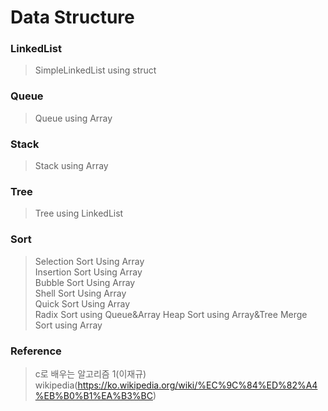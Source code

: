 # Data Structure

### LinkedList
> SimpleLinkedList using struct

### Queue
> Queue using Array

### Stack
> Stack using Array

### Tree
> Tree using LinkedList

### Sort
> Selection Sort Using Array  
> Insertion Sort Using Array  
> Bubble Sort Using Array  
> Shell Sort Using Array  
> Quick Sort Using Array  
> Radix Sort using Queue&Array
> Heap Sort using Array&Tree
> Merge Sort using Array 

### Reference 
> c로 배우는 알고리즘 1(이재규)  
> wikipedia(https://ko.wikipedia.org/wiki/%EC%9C%84%ED%82%A4%EB%B0%B1%EA%B3%BC)
